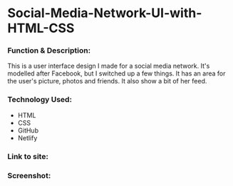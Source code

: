 # Social-Media-Network-UI-with-HTML-CSS

<h3>Function & Description:</h3>
This is a user interface design I made for a social media network. It's modelled after Facebook, but I switched up a few things. It has an area for the user's picture, photos and friends. It also show a bit of her feed.


<h3>Technology Used:</h3>

- HTML
- CSS
- GitHub 
- Netlify

<h3>Link to site:</h3>

<h3>Screenshot:</h3>



